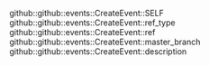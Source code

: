 github::github::events::CreateEvent::SELF
github::github::events::CreateEvent::ref_type
github::github::events::CreateEvent::ref
github::github::events::CreateEvent::master_branch
github::github::events::CreateEvent::description
